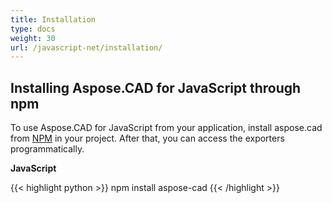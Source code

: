 ```yaml
---
title: Installation
type: docs
weight: 30
url: /javascript-net/installation/
---
```


## **Installing Aspose.CAD for JavaScript through npm**

To use Aspose.CAD for JavaScript from your application, install aspose.cad from [NPM](https://www.npmjs.com/@aspose-cad/) in your project. After that, you can access the exporters programmatically.

**JavaScript**

{{< highlight python >}}
npm install aspose-cad
{{< /highlight >}}